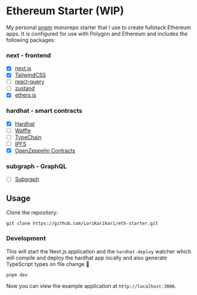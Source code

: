 # Ethereum Starter (WIP)

My personal [pnpm](https://github.com/pnpm/pnpm) monorepo starter that I use to create fullstack Ethereum apps. It is configured for use with Polygon and Ethereum and includes the following packages:

### next - frontend
- [x] [next.js](https://github.com/vercel/next.js/)
- [x] [TailwindCSS](https://github.com/tailwindlabs/tailwindcss)
- [ ] [react-query](https://github.com/tannerlinsley/react-query)
- [ ] [zustand](https://github.com/pmndrs/zustand)
- [x] [ethers.js](https://github.com/ethers-io/ethers.js/)

### hardhat - smart contracts
- [x] [Hardhat](https://github.com/nomiclabs/hardhat)
- [ ] [Waffle](https://github.com/EthWorks/Waffle)
- [ ] [TypeChain](https://github.com/dethcrypto/TypeChain)
- [ ] [IPFS](https://github.com/ipfs/ipfs)
- [x] [OpenZeppelin Contracts](https://github.com/OpenZeppelin/openzeppelin-contracts)

### subgraph - GraphQL
- [ ] [Subgraph](https://thegraph.com/)

## Usage

Clone the repository:
```shell
git clone https://github.com/LoriKarikari/eth-starter.git
```

### Development

This will start the Next.js application and the `hardhat-deploy` watcher which will compile and deploy the hardhat app locally and also generate TypeScript types on file change 🎉
```shell
pnpm dev
```

Now you can view the example application at `http://localhost:3000`.

